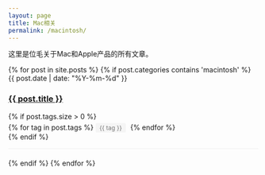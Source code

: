 ```yaml
---
layout: page
title: Mac相关
permalink: /macintosh/
---
```


这里是位毛关于Mac和Apple产品的所有文章。

<ul class="post-list">
  {% for post in site.posts %}
    {% if post.categories contains 'macintosh' %}
      <li>
        <span class="post-meta">{{ post.date | date: "%Y-%m-%d" }}</span>
        <h3>
          <a class="post-link" href="{{ post.url | relative_url }}">{{ post.title }}</a>
        </h3>
        {% if post.tags.size > 0 %}
          <div class="post-tags">
            {% for tag in post.tags %}
              <span class="post-tag">{{ tag }}</span>
            {% endfor %}
          </div>
        {% endif %}
      </li>
    {% endif %}
  {% endfor %}
</ul>

<style>
  .post-list {
    list-style: none;
    padding: 0;
  }
  .post-list li {
    margin-bottom: 20px;
    border-bottom: 1px solid #eee;
    padding-bottom: 15px;
  }
  .post-tags {
    margin-top: 5px;
  }
  .post-tag {
    display: inline-block;
    background: #f5f5f5;
    padding: 2px 8px;
    margin-right: 5px;
    border-radius: 3px;
    font-size: 12px;
    color: #777;
  }
</style> 